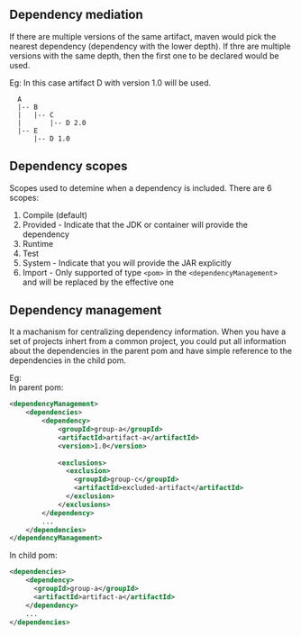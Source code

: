 ## Dependency mediation
If there are multiple versions of the same artifact, maven would pick the nearest dependency (dependency with the lower depth). If thre are multiple versions with the same depth, then the first one to be declared would be used.

Eg: In this case artifact D with version 1.0 will be used.
```
  A
  |-- B
  |   |-- C
  |       |-- D 2.0
  |-- E
      |-- D 1.0
```

## Dependency scopes
Scopes used to detemine when a dependency is included. There are 6 scopes:
1. Compile (default)
2. Provided - Indicate that the JDK or container will provide the dependency
3. Runtime
4. Test
6. System - Indicate that you will provide the JAR explicitly
7. Import - Only supported of type `<pom>` in the `<dependencyManagement>` and will be replaced by the effective one

## Dependency management
It a machanism for centralizing dependency information. When you have a set of projects inhert from a common project, you could put all information about the dependencies in the parent pom and have simple reference to the dependencies in the child pom.

Eg:  
In parent pom:
```xml
<dependencyManagement>
    <dependencies>
        <dependency> 
            <groupId>group-a</groupId>
            <artifactId>artifact-a</artifactId>
            <version>1.0</version>
 
            <exclusions>
              <exclusion>
                <groupId>group-c</groupId>
                <artifactId>excluded-artifact</artifactId>
              </exclusion>
            </exclusions>
        </dependency>
        ...
    </dependencies>
</dependencyManagement>
```

In child pom:
```xml
<dependencies>
    <dependency>
      <groupId>group-a</groupId>
      <artifactId>artifact-a</artifactId>
    </dependency>
    ...
</dependencies>
```
